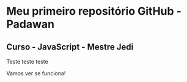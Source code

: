 # Meu primeiro repositório GitHub - Padawan
## Curso - JavaScript - Mestre Jedi
Teste teste teste

Vamos ver se funciona!
